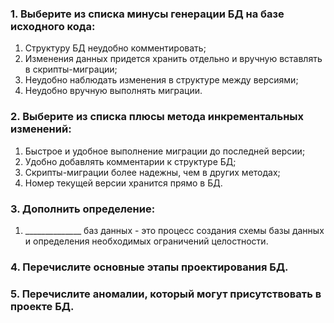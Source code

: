### 1. Выберите из списка минусы генерации БД на базе исходного кода:

1. Структуру БД неудобно комментировать;
2. Изменения данных придется хранить отдельно и вручную вставлять в скрипты-миграции;
3. Неудобно наблюдать изменения в структуре между версиями;
4. Неудобно вручную выполнять миграции.

### 2. Выберите из списка плюсы метода инкрементальных изменений:

1. Быстрое и удобное выполнение миграции до последней версии;
2. Удобно добавлять комментарии к структуре БД;
3. Скрипты-миграции более надежны, чем в других методах;
4. Номер текущей версии хранится прямо в БД.

### 3. Дополнить определение:

1. ______________ баз данных - это процесс создания схемы базы данных и определения необходимых ограничений целостности.

### 4. Перечислите основные этапы проектирования БД.

### 5. Перечислите аномалии, который могут присутствовать в проекте БД.



